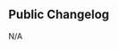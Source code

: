 <!-- Description: Briefly describe the code improvement you're making. This could include things like lint fixes, adding monitoring dashboards, optimizing scripts, refactoring, etc. ⬇️ -->

## Public Changelog
<!-- Write a changelog message between comment tags if this should be included in the public product changelog. -->

<!-- changelog ⬇️-->
N/A
<!-- /changelog ⬆️ -->

<!-- TEMPLATE TYPE DON'T REMOVE: python-cli-template-improvement -->
